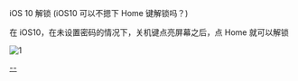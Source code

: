 
iOS 10 解锁 (iOS10 可以不摁下 Home 键解锁吗？)

在 iOS10，在未设置密码的情况下，关机键点亮屏幕之后，点 Home 就可以解锁

![1](http://i.imgur.com/ApbFDTO.jpg)

[--](https://www.v2ex.com/t/359887)
